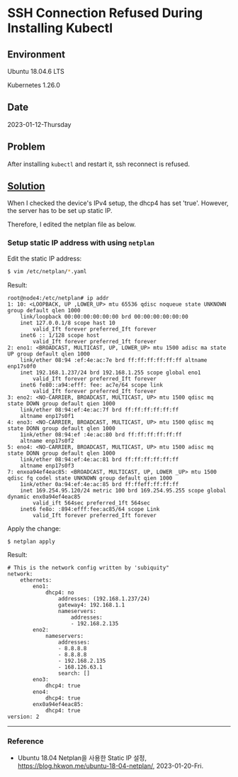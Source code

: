 # SSH Connection Refused During Installing Kubectl

## Environment

Ubuntu 18.04.6 LTS

Kubernetes 1.26.0

## Date

2023-01-12-Thursday

## Problem

After installing `kubectl` and restart it, ssh reconnect is refused.

## [Solution](https://blog.hkwon.me/ubuntu-18-04-netplan/)

When I checked the device's IPv4 setup, the dhcp4 has set 'true'. However, the server has to be set up static IP.

Therefore, I edited the netplan file as below.

### Setup static IP address with using `netplan`

Edit the static IP address:

```bash
$ vim /etc/netplan/*.yaml
```

Result:

```vim
root@node4:/etc/netplan# ip addr
1: 10: <LOOPBACK, UP ,LOWER_UP> mtu 65536 qdisc noqueue state UNKNOWN group default qlen 1000
	link/loopback 00:00:00:00:00:00 brd 00:00:00:00:00:00
	inet 127.0.0.1/8 scope hast 10
		valid_Ift forever preferred_Ift forever
	inet6 :: 1/128 scope host
		valid_Ift forever preferred_1ft forever
2: eno1: <BROADCAST, MULTICAST, UP, LOWER_UP> mtu 1500 adisc ma state UP group default qlen 1000
	link/ether 08:94 :ef:4e:ac:7e brd ff:ff:ff:ff:ff:ff altname enp17s0f0
	inet 192.168.1.237/24 brd 192.168.1.255 scope global eno1
		valid_Ift forever preferred_Ift forever
	inet6 fe80::a94:efff: fee: ac7e/64 scope link
		valid_Ift forever preferred_Ift forever
3: eno2: <NO-CARRIER, BROADCAST, MULTICAST, UP> mtu 1500 qdisc mq state DOWN group default qien 1000
	link/ether 08:94:ef:4e:ac:7f brd ff:ff:ff:ff:ff:ff
	altname enp17s0f1
4: eno3: <NO-CARRIER, BROADCAST, MULTICAST, UP> mtu 1500 qdisc mq state DONN group default qlen 1000
	1ink/ether 08:94:ef :4e:ac:80 brd ff:ff:ff:ff:ff:ff
	altname enp17s0f2
5: eno4: <NO-CARRIER, BROADCAST, MULTICAST, UP> mtu 1500 adisc mq state DONN group default qlen 1000
	link/ether 08:94:ef:4e:ac:81 brd ff:ff:ff:ff:ff:ff
	altname enp17s0f3
7: enxoa94ef4eac85: <BROADCAST, MULTICAST, UP, LOWER _UP> mtu 1500 qdisc fq codel state UNKNOWN group default qien 1000
	1ink/ether 0a:94:ef:4e:ac:85 brd ff:ffeff:ff:ff:ff
	inet 169.254.95.120/24 metric 100 brd 169.254.95.255 scope global dynamic enx0a94ef4eac85
		valid_ift 564sec preferred_1ft 564sec
	inet6 fe8o: :894:efff:fee:ac85/64 scope Link
		valid_Ift forever preferred_Ift forever
```

Apply the change:

```bash
$ netplan apply
```

Result:

```
# This is the network config written by 'subiquity"
network:
	ethernets:
		eno1:
			dhcp4: no
				addresses: (192.168.1.237/24)
				gateway4: 192.168.1.1
				nameservers:
					addresses:
					- 192.168.2.135
		eno2:
			nameservers:
				addresses:
				- 8.8.8.8
				- 8.8.8.8
				- 192.168.2.135
				- 168.126.63.1
				search: []
		eno3:
			dhcp4: true
		eno4:
			dhcp4: true
		enx0a94ef4eac85:
			dhcp4: true
version: 2
```

---

### Reference
- Ubuntu 18.04 Netplan을 사용한 Static IP 설정, https://blog.hkwon.me/ubuntu-18-04-netplan/, 2023-01-20-Fri.
